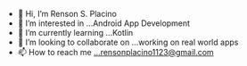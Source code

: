 - 👋 Hi, I’m Renson S. Placino
- 👀 I’m interested in ...Android App Development
- 🌱 I’m currently learning ...Kotlin 
- 💞️ I’m looking to collaborate on ...working on real world apps
- 📫 How to reach me ...rensonplacino1123@gmail.com

<!---
renson1123/renson1123 is a ✨ special ✨ repository because its `README.md` (this file) appears on your GitHub profile.
You can click the Preview link to take a look at your changes.
--->
